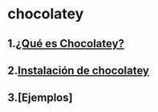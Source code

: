 # chocolatey  
## 1.[¿Qué es Chocolatey?](https://github.com/anamontejo95/chocolatey/blob/main/paginas/quees.md)
## 2.[Instalación de chocolatey](https://github.com/anamontejo95/chocolatey/blob/main/paginas/instalacion.md)
## 3.[Ejemplos]
